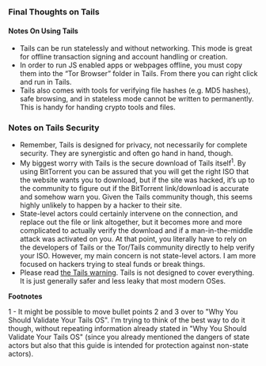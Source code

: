 ### Final Thoughts on Tails

#### Notes On Using Tails
- Tails can be run statelessly and without networking. This mode is great for offline transaction signing and account handling or creation.
- In order to run JS enabled apps or webpages offline, you must copy them into the “Tor Browser” folder in Tails. From there you can right click and run in Tails.
- Tails also comes with tools for verifying file hashes (e.g. MD5 hashes), safe browsing, and in stateless mode cannot be written to permanently. This is handy for handing crypto tools and files.

### Notes on Tails Security
- Remember, Tails is designed for privacy, not necessarily for complete security. They are synergistic and often go hand in hand, though.
- My biggest worry with Tails is the secure download of Tails itself<sup>1</sup>. By using BitTorrent you can be assured that you will get the right ISO that the website wants you to download, but if the site was hacked, it’s up to the community to figure out if the BitTorrent link/download is accurate and somehow warn you. Given the Tails community though, this seems highly unlikely to happen by a hacker to their site.
- State-level actors could certainly intervene on the connection, and replace out the file or link altogether, but it becomes more and more complicated to actually verify the download and if a man-in-the-middle attack was activated on you. At that point, you literally have to rely on the developers of Tails or the Tor/Tails community directly to help verify your ISO. However, my main concern is not state-level actors. I am more focused on hackers trying to steal funds or break things.
- Please read [the Tails warning](https://tails.boum.org/doc/about/warning/index.en.html). Tails is not designed to cover everything. It is just generally safer and less leaky that most modern OSes.

**Footnotes**

1 - It might be possible to move bullet points 2 and 3 over to "Why You Should Validate Your Tails OS". I'm trying to think of the best way to do it though, without repeating information already stated in "Why You Should Validate Your Tails OS" (since you already mentioned the dangers of state actors but also that this guide is intended for protection against non-state actors).